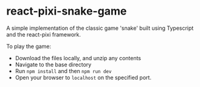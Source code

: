 # react-pixi-snake-game

A simple implementation of the classic game 'snake' built using Typescript and the react-pixi framework.

To play the game:

- Download the files locally, and unzip any contents
- Navigate to the base directory
- Run `npm install` and then `npm run dev`
- Open your browser to `localhost` on the specified port.
